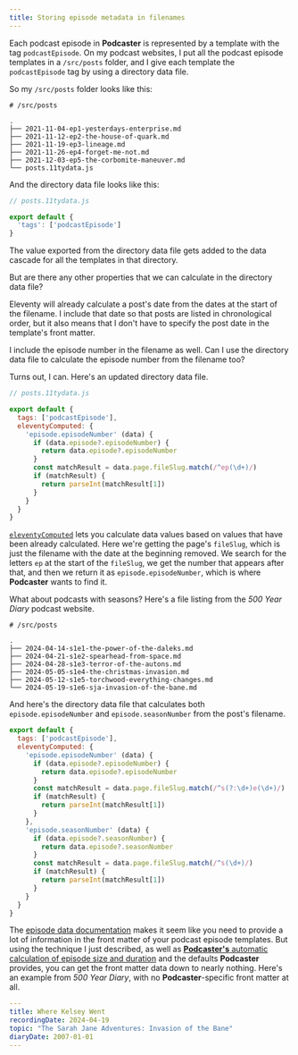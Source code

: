 ```yaml
---
title: Storing episode metadata in filenames
---
```

<!---excerpt-->
Each podcast episode in **Podcaster** is represented by a template with the tag `podcastEpisode`. On my podcast websites, I put all the podcast episode templates in a `/src/posts` folder, and I give each template the `podcastEpisode` tag by using a directory data file.

So my `/src/posts` folder looks like this:

```no-copy
# /src/posts

.
├── 2021-11-04-ep1-yesterdays-enterprise.md
├── 2021-11-12-ep2-the-house-of-quark.md
├── 2021-11-19-ep3-lineage.md
├── 2021-11-26-ep4-forget-me-not.md
├── 2021-12-03-ep5-the-corbomite-maneuver.md
└── posts.11tydata.js
```
<!---endexcerpt-->

And the directory data file looks like this:

```javascript
// posts.11tydata.js

export default {
  'tags': ['podcastEpisode']
}
```

The value exported from the directory data file gets added to the data cascade for all the templates in that directory.

But are there any other properties that we can calculate in the directory data file?

Eleventy will already calculate a post's date from the dates at the start of the filename. I include that date so that posts are listed in chronological order, but it also means that I don't have to specify the post date in the template's front matter.

I include the episode number in the filename as well. Can I use the directory data file to calculate the episode number from the filename too?

Turns out, I can. Here's an updated directory data file.

```javascript
// posts.11tydata.js

export default {
  tags: ['podcastEpisode'],
  eleventyComputed: {
    'episode.episodeNumber' (data) {
      if (data.episode?.episodeNumber) {
        return data.episode?.episodeNumber
      }
      const matchResult = data.page.fileSlug.match(/^ep(\d+)/)
      if (matchResult) {
        return parseInt(matchResult[1])
      }
    }
  }
}
```

[`eleventyComputed`][eleventyComputed] lets you calculate data values based on values that have been already calculated. Here we're getting the page's `fileSlug`, which is just the filename with the date at the beginning removed. We search for the letters `ep` at the start of the `fileSlug`, we get the number that appears after that, and then we return it as `episode.episodeNumber`, which is where **Podcaster** wants to find it.

[eleventyComputed]: https://www.11ty.dev/docs/data-computed/

What about podcasts with seasons? Here's a file listing from the _500 Year Diary_ podcast website.

```no-copy
# /src/posts

.
├── 2024-04-14-s1e1-the-power-of-the-daleks.md
├── 2024-04-21-s1e2-spearhead-from-space.md
├── 2024-04-28-s1e3-terror-of-the-autons.md
├── 2024-05-05-s1e4-the-christmas-invasion.md
├── 2024-05-12-s1e5-torchwood-everything-changes.md
└── 2024-05-19-s1e6-sja-invasion-of-the-bane.md
```

And here's the directory data file that calculates both `episode.episodeNumber` and `episode.seasonNumber` from the post's filename.

```javascript
export default {
  tags: ['podcastEpisode'],
  eleventyComputed: {
    'episode.episodeNumber' (data) {
      if (data.episode?.episodeNumber) {
        return data.episode?.episodeNumber
      }
      const matchResult = data.page.fileSlug.match(/^s(?:\d+)e(\d+)/)
      if (matchResult) {
        return parseInt(matchResult[1])
      }
    },
    'episode.seasonNumber' (data) {
      if (data.episode?.seasonNumber) {
        return data.episode?.seasonNumber
      }
      const matchResult = data.page.fileSlug.match(/^s(\d+)/)
      if (matchResult) {
        return parseInt(matchResult[1])
      }
    }
  }
}
```

The [episode data documentation][] makes it seem like you need to provide a lot of information in the front matter of your podcast episode templates. But using the technique I just described, as well as [**Podcaster's** automatic calculation of episode size and duration][size-and-duration] and the defaults **Podcaster** provides, you can get the front matter data down to nearly nothing. Here's an example from _500 Year Diary_, with no **Podcaster**-specific front matter at all.

[episode data documentation]: docs/episode-information.md
[size-and-duration]: docs/filename-size-and-duration.md

```yaml
---
title: Where Kelsey Went
recordingDate: 2024-04-19
topic: "The Sarah Jane Adventures: Invasion of the Bane"
diaryDate: 2007-01-01
---
```
